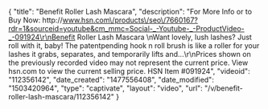 {
    "title": "Benefit Roller Lash Mascara",
    "description": "For More Info or to Buy Now: http:\/\/www.hsn.com\/products\/seo\/7660167?rdr=1&sourceid=youtube&cm_mmc=Social-_-Youtube-_-ProductVideo-_-091924\r\nBenefit Roller Lash Mascara \nWant lovely, lush lashes? Just roll with it, baby! The patentpending hook n roll brush is like a roller for your lashes  it grabs, separates, and temporarily lifts and...\r\nPrices shown on the previously recorded video may not represent the current price.  View hsn.com to view the current selling price. HSN Item #091924",
    "videoid": "112356142",
    "date_created": "1477556408",
    "date_modified": "1503420964",
    "type": "captivate",
    "layout": "video",
    "url": "\/v\/benefit-roller-lash-mascara\/112356142"
}
